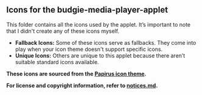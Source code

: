 ## Icons for the budgie-media-player-applet

This folder contains all the icons used by the applet. It’s important to note that I didn't create any of these icons myself.

- **Fallback Icons:** Some of these icons serve as fallbacks. They come into play when your icon theme doesn't support specific icons.
- **Unique Icons:** Others are unique to this applet because there aren’t suitable standard icons available.

**These icons are sourced from the [Papirus icon theme](https://github.com/PapirusDevelopmentTeam/papirus-icon-theme).**

**For license and copyright information, refer to [notices.md](./../LICENSE).**